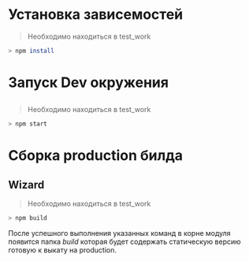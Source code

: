 # Установка зависемостей

>Необходимо находиться в test_work

```sh
> npm install
```

# Запуск Dev окружения

## 

>Необходимо находиться в test_work

```sh
> npm start
```

# Сборка production билда

## Wizard

>Необходимо находиться в test_work

```sh
> npm build
```

После успешного выполнения указанных команд в корне модуля появится папка *build* которая будет содержать статическую версию готовую к выкату на production.
